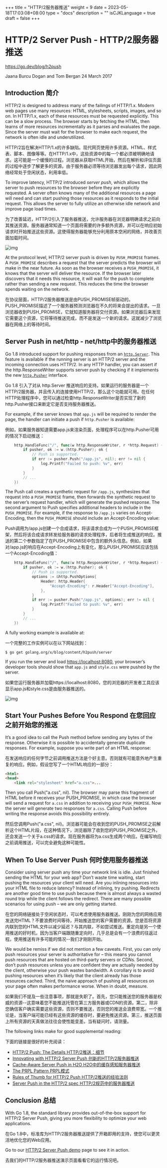 +++
title = "HTTP/2服务器推送"
weight = 9
date = 2023-05-18T17:03:08+08:00
type = "docs"
description = ""
isCJKLanguage = true
draft = false
+++

# HTTP/2 Server Push - HTTP/2服务器推送

https://go.dev/blog/h2push

Jaana Burcu Dogan and Tom Bergan
24 March 2017

## Introduction 简介

HTTP/2 is designed to address many of the failings of HTTP/1.x. Modern web pages use many resources: HTML, stylesheets, scripts, images, and so on. In HTTP/1.x, each of these resources must be requested explicitly. This can be a slow process. The browser starts by fetching the HTML, then learns of more resources incrementally as it parses and evaluates the page. Since the server must wait for the browser to make each request, the network is often idle and underutilized.

HTTP/2旨在解决HTTP/1.x的许多缺陷。现代网页使用许多资源。HTML、样式表、脚本、图像等等。在HTTP/1.x中，这些资源中的每一个都必须被明确地请求。这可能是一个缓慢的过程。浏览器从获取HTML开始，然后在解析和评估页面的过程中逐步了解更多的资源。由于服务器必须等待浏览器发出每个请求，因此网络经常处于空闲状态，利用率低。

To improve latency, HTTP/2 introduced *server push*, which allows the server to push resources to the browser before they are explicitly requested. A server often knows many of the additional resources a page will need and can start pushing those resources as it responds to the initial request. This allows the server to fully utilize an otherwise idle network and improve page load times.

为了改善延迟，HTTP/2引入了服务器推送，允许服务器在浏览器明确请求之前向其推送资源。服务器通常知道一个页面将需要的许多额外资源，并可以在响应初始请求时开始推送这些资源。这使得服务器能够充分利用原本空闲的网络，并改善页面加载时间。

![img](HTTP2ServerPush_img/serverpush.svg)

At the protocol level, HTTP/2 server push is driven by `PUSH_PROMISE` frames. A `PUSH_PROMISE` describes a request that the server predicts the browser will make in the near future. As soon as the browser receives a `PUSH_PROMISE`, it knows that the server will deliver the resource. If the browser later discovers that it needs this resource, it will wait for the push to complete rather than sending a new request. This reduces the time the browser spends waiting on the network.

在协议层面，HTTP/2服务器推送是由PUSH_PROMISE帧驱动的。PUSH_PROMISE描述了一个服务器预测浏览器在不久的将来会提出的请求。一旦浏览器收到PUSH_PROMISE，它就知道服务器将交付资源。如果浏览器后来发现它需要这个资源，它将等待推送完成，而不是发送一个新的请求。这就减少了浏览器在网络上的等待时间。

## Server Push in net/http - net/http中的服务器推送

Go 1.8 introduced support for pushing responses from an [`http.Server`](https://go.dev/pkg/net/http/#Server). This feature is available if the running server is an HTTP/2 server and the incoming connection uses HTTP/2. In any HTTP handler, you can assert if the http.ResponseWriter supports server push by checking if it implements the new [`http.Pusher`](https://go.dev/pkg/net/http/#Pusher) interface.

Go 1.8 引入了对从 http.Server 推送响应的支持。如果运行的服务器是一个HTTP/2服务器，并且传入的连接使用HTTP/2，那么这个功能就可用。在任何HTTP处理程序中，您可以通过检查http.ResponseWriter是否实现了新的http.Pusher接口来断定它是否支持服务器推送。

For example, if the server knows that `app.js` will be required to render the page, the handler can initiate a push if `http.Pusher` is available:

例如，如果服务器知道需要app.js来渲染页面，处理程序可以在http.Pusher可用的情况下启动推送：

```go
    http.HandleFunc("/", func(w http.ResponseWriter, r *http.Request) {
        if pusher, ok := w.(http.Pusher); ok {
            // Push is supported.
            if err := pusher.Push("/app.js", nil); err != nil {
                log.Printf("Failed to push: %v", err)
            }
        }
        // ...
    })
```

The Push call creates a synthetic request for `/app.js`, synthesizes that request into a `PUSH_PROMISE` frame, then forwards the synthetic request to the server’s request handler, which will generate the pushed response. The second argument to Push specifies additional headers to include in the `PUSH_PROMISE`. For example, if the response to `/app.js` varies on Accept-Encoding, then the `PUSH_PROMISE` should include an Accept-Encoding value:

Push调用为/app.js创建一个合成请求，将该请求合成为一个PUSH_PROMISE框架，然后将该合成请求转发给服务器的请求处理程序，后者将生成推送的响应。推送的第二个参数指定了在PUSH_PROMISE中包含的额外头信息。例如，如果对/app.js的响应在Accept-Encoding上有变化，那么PUSH_PROMISE应该包括一个Accept-Encoding值：

```go
    http.HandleFunc("/", func(w http.ResponseWriter, r *http.Request) {
        if pusher, ok := w.(http.Pusher); ok {
            // Push is supported.
            options := &http.PushOptions{
                Header: http.Header{
                    "Accept-Encoding": r.Header["Accept-Encoding"],
                },
            }
            if err := pusher.Push("/app.js", options); err != nil {
                log.Printf("Failed to push: %v", err)
            }
        }
        // ...
    })
```

A fully working example is available at:

一个完整的工作实例可以在以下网站找到：

```
$ go get golang.org/x/blog/content/h2push/server
```

If you run the server and load [https://localhost:8080](https://localhost:8080/), your browser’s developer tools should show that `app.js` and `style.css` were pushed by the server.

如果您运行服务器并加载https://localhost:8080，您的浏览器的开发者工具应该显示app.js和style.css是由服务器推送的。

![img](HTTP2ServerPush_img/networktimeline.png)

## Start Your Pushes Before You Respond 在您回应之前开始您的推送

It’s a good idea to call the Push method before sending any bytes of the response. Otherwise it is possible to accidentally generate duplicate responses. For example, suppose you write part of an HTML response:

在发送响应的任何字节之前调用推送方法是个好主意。否则就有可能意外地产生重复的响应。例如，假设您写了一个HTML响应的一部分：

```html linenums="1"
<html>
<head>
    <link rel="stylesheet" href="a.css">...
```

Then you call Push("a.css", nil). The browser may parse this fragment of HTML before it receives your PUSH_PROMISE, in which case the browser will send a request for `a.css` in addition to receiving your `PUSH_PROMISE`. Now the server will generate two responses for `a.css`. Calling Push before writing the response avoids this possibility entirely.

然后您调用Push("a.css", nil)。浏览器可能会在收到您的PUSH_PROMISE之前解析这个HTML片段，在这种情况下，浏览器除了收到您的PUSH_PROMISE之外，还会发送一个关于a.css的请求。现在服务器将为a.css生成两个响应。在编写响应之前调用推送，可以完全避免这种可能性。

## When To Use Server Push 何时使用服务器推送

Consider using server push any time your network link is idle. Just finished sending the HTML for your web app? Don’t waste time waiting, start pushing the resources your client will need. Are you inlining resources into your HTML file to reduce latency? Instead of inlining, try pushing. Redirects are another good time to use push because there is almost always a wasted round trip while the client follows the redirect. There are many possible scenarios for using push – we are only getting started.

在您的网络链接处于空闲状态时，可以考虑使用服务器推送。刚刚为您的网络应用发送完HTML？不要浪费时间等待，开始推送您的客户需要的资源。您是否将资源内联到您的HTML文件以减少延迟？与其内联，不如尝试推送。重定向是另一个使用推送的好时机，因为当客户端跟随重定向时，几乎总是会有一个浪费的往返过程。使用推送有许多可能的情况--我们才刚刚开始。

We would be remiss if we did not mention a few caveats. First, you can only push resources your server is authoritative for – this means you cannot push resources that are hosted on third-party servers or CDNs. Second, don’t push resources unless you are confident they are actually needed by the client, otherwise your push wastes bandwidth. A corollary is to avoid pushing resources when it’s likely that the client already has those resources cached. Third, the naive approach of pushing all resources on your page often makes performance worse. When in doubt, measure.

如果我们不提及一些注意事项，那就是失职了。首先，您只能推送您的服务器是权威的资源--这意味着您不能推送托管在第三方服务器或CDN的资源。第二，除非您确信客户确实需要这些资源，否则不要推送，否则您的推送会浪费带宽。一个推论是，当客户端可能已经有这些资源的缓存时，要避免推送资源。第三，推送页面上所有资源的天真做法往往会使性能变差。当有疑问时，请测量。

The following links make for good supplemental reading:

下面的链接是很好的补充阅读：

- [HTTP/2 Push: The Details HTTP/2推送：细节](https://calendar.perfplanet.com/2016/http2-push-the-details/)
- [Innovating with HTTP/2 Server Push 创新的HTTP/2服务器推送](https://www.igvita.com/2013/06/12/innovating-with-http-2.0-server-push/)
- [Cache-Aware Server Push in H2O H2O中的缓存感知服务器推送](https://github.com/h2o/h2o/issues/421)
- [The PRPL Pattern PRPL模式](https://developers.google.com/web/fundamentals/performance/prpl-pattern/)
- [Rules of Thumb for HTTP/2 Push HTTP/2推送的经验法则](https://docs.google.com/document/d/1K0NykTXBbbbTlv60t5MyJvXjqKGsCVNYHyLEXIxYMv0)
- [Server Push in the HTTP/2 spec HTTP/2规范中的服务器推送](https://tools.ietf.org/html/rfc7540#section-8.2)

## Conclusion 总结

With Go 1.8, the standard library provides out-of-the-box support for HTTP/2 Server Push, giving you more flexibility to optimize your web applications.

在Go 1.8中，标准库为HTTP/2服务器推送提供了开箱即用的支持，使您可以更灵活地优化您的Web应用。

Go to our [HTTP/2 Server Push demo](https://http2.golang.org/serverpush) page to see it in action.

去我们的HTTP/2服务器推送演示页面看看它的运行情况吧。
